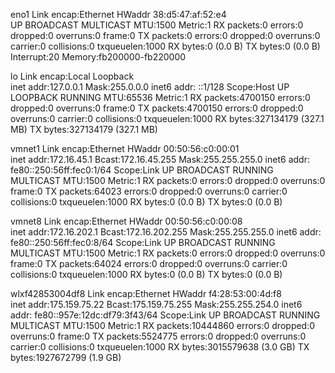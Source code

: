 eno1      Link encap:Ethernet  HWaddr 38:d5:47:af:52:e4  
          UP BROADCAST MULTICAST  MTU:1500  Metric:1
          RX packets:0 errors:0 dropped:0 overruns:0 frame:0
          TX packets:0 errors:0 dropped:0 overruns:0 carrier:0
          collisions:0 txqueuelen:1000 
          RX bytes:0 (0.0 B)  TX bytes:0 (0.0 B)
          Interrupt:20 Memory:fb200000-fb220000 

lo        Link encap:Local Loopback  
          inet addr:127.0.0.1  Mask:255.0.0.0
          inet6 addr: ::1/128 Scope:Host
          UP LOOPBACK RUNNING  MTU:65536  Metric:1
          RX packets:4700150 errors:0 dropped:0 overruns:0 frame:0
          TX packets:4700150 errors:0 dropped:0 overruns:0 carrier:0
          collisions:0 txqueuelen:1000 
          RX bytes:327134179 (327.1 MB)  TX bytes:327134179 (327.1 MB)

vmnet1    Link encap:Ethernet  HWaddr 00:50:56:c0:00:01  
          inet addr:172.16.45.1  Bcast:172.16.45.255  Mask:255.255.255.0
          inet6 addr: fe80::250:56ff:fec0:1/64 Scope:Link
          UP BROADCAST RUNNING MULTICAST  MTU:1500  Metric:1
          RX packets:0 errors:0 dropped:0 overruns:0 frame:0
          TX packets:64023 errors:0 dropped:0 overruns:0 carrier:0
          collisions:0 txqueuelen:1000 
          RX bytes:0 (0.0 B)  TX bytes:0 (0.0 B)

vmnet8    Link encap:Ethernet  HWaddr 00:50:56:c0:00:08  
          inet addr:172.16.202.1  Bcast:172.16.202.255  Mask:255.255.255.0
          inet6 addr: fe80::250:56ff:fec0:8/64 Scope:Link
          UP BROADCAST RUNNING MULTICAST  MTU:1500  Metric:1
          RX packets:0 errors:0 dropped:0 overruns:0 frame:0
          TX packets:64024 errors:0 dropped:0 overruns:0 carrier:0
          collisions:0 txqueuelen:1000 
          RX bytes:0 (0.0 B)  TX bytes:0 (0.0 B)

wlxf42853004df8 Link encap:Ethernet  HWaddr f4:28:53:00:4d:f8  
          inet addr:175.159.75.22  Bcast:175.159.75.255  Mask:255.255.254.0
          inet6 addr: fe80::957e:12dc:df79:3f43/64 Scope:Link
          UP BROADCAST RUNNING MULTICAST  MTU:1500  Metric:1
          RX packets:10444860 errors:0 dropped:0 overruns:0 frame:0
          TX packets:5524775 errors:0 dropped:0 overruns:0 carrier:0
          collisions:0 txqueuelen:1000 
          RX bytes:3015579638 (3.0 GB)  TX bytes:1927672799 (1.9 GB)

